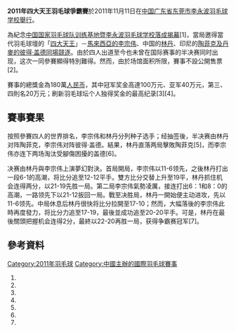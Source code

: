 **2011年四大天王羽毛球爭霸賽**於2011年11月11日在[中国](https://zh.wikipedia.org/wiki/中国 "wikilink")[广东省](../Page/广东省.md "wikilink")[东莞市](../Page/东莞市.md "wikilink")[李永波羽毛球学校舉行](https://zh.wikipedia.org/wiki/李永波羽毛球学校 "wikilink")。

為紀念[中国国家羽毛球队训练基地暨李永波羽毛球学校落成揭幕](../Page/中国国家羽毛球队.md "wikilink")\[1\]，當局邀得當代羽毛球壇的「[四大天王](../Page/四大天王.md "wikilink")」－[馬來西亞的](https://zh.wikipedia.org/wiki/馬來西亞 "wikilink")[李宗伟](../Page/李宗伟.md "wikilink")、中国的[林丹](../Page/林丹.md "wikilink")、印尼的[陶菲克及丹麥的](../Page/陶菲克.md "wikilink")[彼得·盖德同場競逐](../Page/彼得·盖德.md "wikilink")。由於四人出道至今也未曾在国际赛事的半决赛同时出现，这次一同參賽顯得特別難得。然而，由於场馆面积所限，賽事不設公開售票\[2\]。

賽事的總獎金為180萬[人民币](../Page/人民币.md "wikilink")，其中冠军奖金高達100万元、亚军40万元，第三、四則名20万元；刷新羽毛球坛个人独得奖金的最高纪录\[3\]\[4\]。

## 賽事賽果

按照參賽四人的世界排名，李宗伟和林丹分列种子选手；经抽签後，半决赛由林丹对阵陶菲克，李宗伟对阵彼得·盖德。結果，林丹直落两局擊敗陶菲克\[5\]，而李宗伟亦连下两场淘汰受腳傷困擾的盖德\[6\]。

决赛由林丹與李宗伟上演夢幻對決。首局開局，李宗伟以11-6领先，之後林丹打出一段6-1的高潮，将比分追至12-12平手。雙方比分交替上升至19平，林丹抓住机会连得两分，以21-19先胜一局。第二局李宗伟氣勢凌厲，接连打出6：1和8：0的高潮，一路领先下以21-12扳回一局。戰至决胜局，林丹一開始便主动进攻，先以11-6领先。中局休息后林丹很快将比分拉開至17-10；然而，大幅落後的李宗伟此時再度發力，将比分力追至17-19，最後並成功追至20-20平手。可是，林丹在最後關頭把握机会连得2分，最終以22-20再胜一局，获得争霸赛冠军\[7\]。

## 參考資料

[Category:2011年羽毛球](https://zh.wikipedia.org/wiki/Category:2011年羽毛球 "wikilink")
[Category:中國主辦的國際羽毛球賽事](https://zh.wikipedia.org/wiki/Category:中國主辦的國際羽毛球賽事 "wikilink")

1.
2.
3.
4.
5.
6.
7.